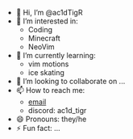 - 👋 Hi, I’m @ac1dTigR
- 👀 I’m interested in:
    - Coding
    - Minecraft
    - NeoVim
- 🌱 I’m currently learning:
    - vim motions
    - ice skating
- 💞️ I’m looking to collaborate on ...
- 📫 How to reach me:
    - [email](mailto:"acidTigR"<artypaws7@gmail.com>)
    - discord: ac1d_tigr
- 😄 Pronouns: they/he
- ⚡ Fun fact: ...

<!---
ac1dTigR/ac1dTigR is a ✨ special ✨ repository because its `README.md` (this file) appears on your GitHub profile.
You can click the Preview link to take a look at your changes.
--->
